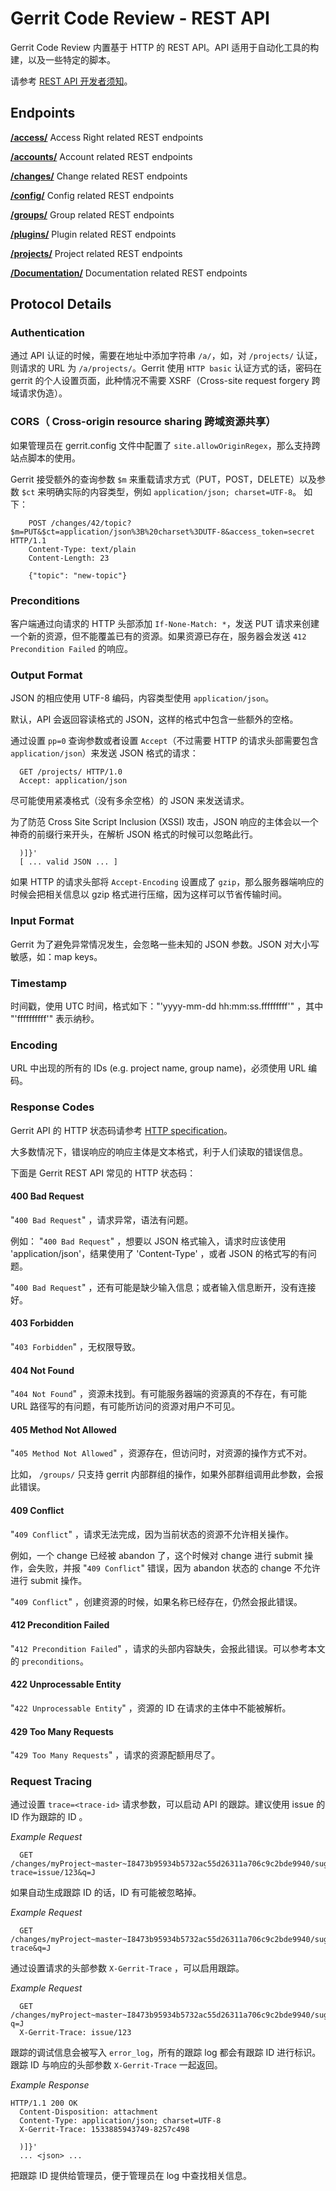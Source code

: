 # Gerrit Code Review - REST API

Gerrit Code Review 内置基于 HTTP 的 REST API。API 适用于自动化工具的构建，以及一些特定的脚本。

请参考 [REST API 开发者须知](dev-rest-api.md)。

## Endpoints

**[/access/](rest-api-access.md)**
  Access Right related REST endpoints

**[/accounts/](rest-api-accounts.md)**
  Account related REST endpoints

**[/changes/](rest-api-changes.md)**
  Change related REST endpoints

**[/config/](rest-api-config.md)**
  Config related REST endpoints

**[/groups/](rest-api-groups.md)**
  Group related REST endpoints

**[/plugins/](rest-api-plugins.md)**
  Plugin related REST endpoints

**[/projects/](rest-api-projects.md)**
  Project related REST endpoints

**[/Documentation/](rest-api-documentation.md)**
  Documentation related REST endpoints

## Protocol Details

### Authentication

通过 API 认证的时候，需要在地址中添加字符串 `/a/`，如，对 `/projects/` 认证，则请求的 URL 为 `/a/projects/`。Gerrit 使用 `HTTP basic` 认证方式的话，密码在 gerrit 的个人设置页面，此种情况不需要 XSRF（Cross-site request forgery 跨域请求伪造）。

### CORS（ Cross-origin resource sharing 跨域资源共享）

如果管理员在 gerrit.config 文件中配置了 `site.allowOriginRegex`，那么支持跨站点脚本的使用。

Gerrit 接受额外的查询参数 `$m` 来重载请求方式（PUT，POST，DELETE）以及参数 `$ct` 来明确实际的内容类型，例如 `application/json; charset=UTF-8`。 如下：

```
    POST /changes/42/topic?$m=PUT&$ct=application/json%3B%20charset%3DUTF-8&access_token=secret HTTP/1.1
	Content-Type: text/plain
	Content-Length: 23

	{"topic": "new-topic"}
```

### Preconditions

客户端通过向请求的 HTTP 头部添加 `If-None-Match: *`，发送 PUT 请求来创建一个新的资源，但不能覆盖已有的资源。如果资源已存在，服务器会发送 `412 Precondition Failed` 的响应。

### Output Format

JSON 的相应使用 UTF-8 编码，内容类型使用 `application/json`。

默认，API 会返回容读格式的 JSON，这样的格式中包含一些额外的空格。

通过设置 `pp=0` 查询参数或者设置 `Accept`（不过需要 HTTP 的请求头部需要包含 `application/json`）来发送 JSON 格式的请求：

```
  GET /projects/ HTTP/1.0
  Accept: application/json
```

尽可能使用紧凑格式（没有多余空格）的 JSON 来发送请求。

为了防范 Cross Site Script Inclusion (XSSI) 攻击，JSON 响应的主体会以一个神奇的前缀行来开头，在解析 JSON 格式的时候可以忽略此行。

```
  )]}'
  [ ... valid JSON ... ]
```

如果 HTTP 的请求头部将 `Accept-Encoding` 设置成了 `gzip`，那么服务器端响应的时候会把相关信息以 gzip 格式进行压缩，因为这样可以节省传输时间。

### Input Format

Gerrit 为了避免异常情况发生，会忽略一些未知的 JSON 参数。JSON 对大小写敏感，如：map keys。

### Timestamp

时间戳，使用 UTC 时间，格式如下："'yyyy-mm-dd hh:mm:ss.fffffffff'" ，其中 "'ffffffffff'" 表示纳秒。

### Encoding

URL 中出现的所有的 IDs (e.g. project name, group name)，必须使用 URL 编码。

### Response Codes

Gerrit API 的 HTTP 状态码请参考 [HTTP specification](http://www.w3.org/Protocols/rfc2616/rfc2616-sec10.html)。

大多数情况下，错误响应的响应主体是文本格式，利于人们读取的错误信息。

下面是 Gerrit REST API 常见的 HTTP 状态码：

#### 400 Bad Request

"`400 Bad Request`" ，请求异常，语法有问题。

例如： "`400 Bad Request`" ，想要以 JSON 格式输入，请求时应该使用 'application/json'，结果使用了 'Content-Type' ，或者 JSON 的格式写的有问题。

"`400 Bad Request`" ，还有可能是缺少输入信息；或者输入信息断开，没有连接好。

#### 403 Forbidden

"`403 Forbidden`" ，无权限导致。

#### 404 Not Found

"`404 Not Found`" ，资源未找到。有可能服务器端的资源真的不存在，有可能 URL 路径写的有问题，有可能所访问的资源对用户不可见。

#### 405 Method Not Allowed

"`405 Method Not Allowed`" ，资源存在，但访问时，对资源的操作方式不对。

比如， `/groups/` 只支持 gerrit 内部群组的操作，如果外部群组调用此参数，会报此错误。

#### 409 Conflict

"`409 Conflict`" ，请求无法完成，因为当前状态的资源不允许相关操作。

例如，一个 change 已经被 abandon 了，这个时候对 change 进行 submit 操作，会失败，并报 "`409 Conflict`" 错误，因为 abandon 状态的 change 不允许进行 submit 操作。

"`409 Conflict`" ，创建资源的时候，如果名称已经存在，仍然会报此错误。

#### 412 Precondition Failed

"`412 Precondition Failed`" ，请求的头部内容缺失，会报此错误。可以参考本文的 `preconditions`。

#### 422 Unprocessable Entity

"`422 Unprocessable Entity`" ，资源的 ID 在请求的主体中不能被解析。

#### 429 Too Many Requests

"`429 Too Many Requests`" ，请求的资源配额用尽了。

### Request Tracing

通过设置 `trace=<trace-id>` 请求参数，可以启动 API 的跟踪。建议使用 issue 的 ID 作为跟踪的 ID 。

_Example Request_
```
  GET /changes/myProject~master~I8473b95934b5732ac55d26311a706c9c2bde9940/suggest_reviewers?trace=issue/123&q=J
```

如果自动生成跟踪 ID 的话，ID 有可能被忽略掉。

_Example Request_
```
  GET /changes/myProject~master~I8473b95934b5732ac55d26311a706c9c2bde9940/suggest_reviewers?trace&q=J
```

通过设置请求的头部参数 `X-Gerrit-Trace` ，可以启用跟踪。

_Example Request_
```
  GET /changes/myProject~master~I8473b95934b5732ac55d26311a706c9c2bde9940/suggest_reviewers?q=J
  X-Gerrit-Trace: issue/123
```

跟踪的调试信息会被写入 `error_log`，所有的跟踪 log 都会有跟踪 ID 进行标识。跟踪 ID 与响应的头部参数 `X-Gerrit-Trace` 一起返回。

_Example Response_
```
HTTP/1.1 200 OK
  Content-Disposition: attachment
  Content-Type: application/json; charset=UTF-8
  X-Gerrit-Trace: 1533885943749-8257c498

  )]}'
  ... <json> ...
```

把跟踪 ID 提供给管理员，便于管理员在 log 中查找相关信息。

